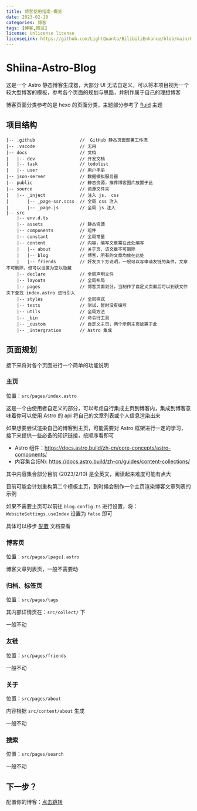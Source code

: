 ```yaml
---
title: 博客使用指南-概览
date: 2023-02-10
categories: 博客
tags: [博客,概览]
license: Unlicense license
licenseLink: https://github.com/LightQuanta/BilibiliEnhance/blob/main/LICENSE
---
```


# Shiina-Astro-Blog

这是一个 Astro 静态博客生成器，大部分 UI 无法自定义，可以将本项目视为一个较大型博客的模板，参考各个页面的规划与思路，并制作属于自己的理想博客

博客页面分类参考的是 hexo 的页面分类，主题部分参考了 [fluid](https://github.com/fluid-dev/hexo-theme-fluid) 主题


## 项目结构

    |-- .github                 //  GitHub 静态页面部署工作流
    |-- .vscode                 // 无用
    |-- docs                    // 文档
    |   |-- dev                 // 开发文档
    |   |-- task                // todolist
    |   |-- user                // 用户手册
    |-- json-server             // 数据模拟服务器
    |-- public                  // 静态资源，推荐博客图片放置于此
    |-- source                  // 资源文件夹
    |   |-- _inject             // 注入 js， css
    |       |-- _page-ssr.scss  // 全局 css 注入
    |       |-- _page.js        // 全局 js 注入
    |-- src
        |-- env.d.ts
        |-- assets              // 静态资源
        |-- components          // 组件
        |-- constant            // 全局常量
        |-- content             // 内容，编写文章需在此处编写
        |   |-- about           // 关于页，该文章不可删除
        |   |-- blog            // 博客，所有的文章均放在此处
        |   |-- friends         // 好友页下方说明，一般可以写申请友链的条件，文章不可删除，但可以设置为空以隐藏
        |-- declare             // 全局声明文件
        |-- layouts             // 全局布局
        |-- pages               // 博客页面划分，当制作了自定义页面后可以到该文件夹下查找 index.astro 进行引入
        |-- styles              // 全局样式
        |-- tests               // 测试，暂时没有编写
        |-- utils               // 全局方法
        |-- _bin                // 命令行工具
        |-- _custom             // 自定义主页，两个示例主页放置于此
        |-- _intergration       // Astro 集成


## 页面规划

接下来将对各个页面进行一个简单的功能说明

### 主页

位置：`src/pages/index.astro`

这是一个由使用者自定义的部分，可以考虑自行集成主页到博客内，集成到博客意味着你可以使用 Astro 的 api 将自己的文章列表或个人信息渲染出来

如果想要尝试渲染自己的博客到主页，可能需要对 Astro 框架进行一定的学习，接下来提供一些必备的知识链接，按顺序看即可

- Astro 组件：https://docs.astro.build/zh-cn/core-concepts/astro-components/
- 内容集合(EN): https://docs.astro.build/zh-cn/guides/content-collections/

其中内容集合部分目前 (2023/2/10) 是全英文，阅读起来难度可能有点大

目前可能会计划重构第二个模板主页，到时候会制作一个主页渲染博客文章列表的示例

如果不需要主页可以前往 `blog.config.ts` 进行设置，将：`WebsiteSettings.useIndex` 设置为 `false` 即可

具体可以移步 [配置](./博客使用指南-配置) 文档查看

### 博客页

位置：`src/pages/[page].astro`

博客文章列表页，一般不需要动

### 归档、标签页

位置：`src/pages/tags`

其内部详情页在：`src/collect/` 下

一般不动

### 友链

位置：`src/pages/friends`

一般不动

### 关于

位置：`src/pages/about`

内容根据 `src/content/about` 生成

一般不动

### 搜索

位置：`src/pages/search`

一般不动

## 下一步？

配置你的博客：[点击跳转](../博客使用指南-配置)